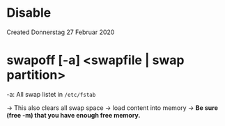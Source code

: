 # Disable
Created Donnerstag 27 Februar 2020

# swapoff [-a] <swapfile | swap partition>
-a:	All swap listet in ``/etc/fstab``

-> This also clears all swap space -> load content into memory
-> __Be sure (free -m) that you have enough free memory.__

